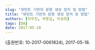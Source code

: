 ```yaml
---
slug: "뮤턴트 기반의 문항 생성 장치 및 방법"
title: "뮤턴트 기반의 문항 생성 장치 및 방법"
authors: [이우진, 곽용섭, 이성희]
tags: [DA]
date: 2017-05-18
---
```


(출원번호: 10-2017-0061824), 2017-05-18.
